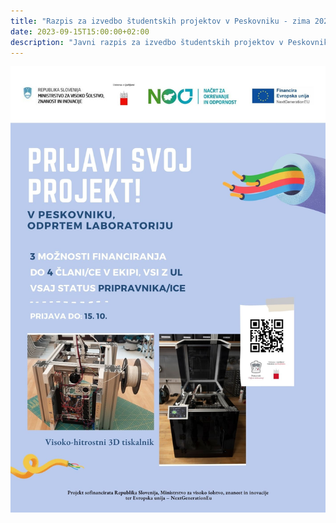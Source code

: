 ```yaml
---
title: "Razpis za izvedbo študentskih projektov v Peskovniku - zima 2023"
date: 2023-09-15T15:00:00+02:00
description: "Javni razpis za izvedbo študentskih projektov v Peskovniku – odprtem laboratoriju Univerze v Ljubljani Fakultete za strojništvo"
---
```


[![Javni razpis za izvedbo študentskih projektov v Peskovniku – odprtem laboratoriju Univerze v Ljubljani Fakultete za strojništvo](Razpis_2023-1s.jpg)](https://1ka.arnes.si/a/634e68b1)